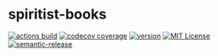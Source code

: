# spiritist-books

[![actions build](https://img.shields.io/github/actions/workflow/status/scudella/spiritist-books/release.yml?branch=main)](https://github.com/scudella/spiritist-books/actions/workflows/release.yml)
[![codecov coverage](https://img.shields.io/codecov/c/github/scudella/spiritist-books.svg)](https://app.codecov.io/gh/scudella/spiritist-books)
[![version](https://img.shields.io/npm/v/spiritist-books.svg)](https://www.npmjs.com/package/spiritist-books)
[![MIT License](https://img.shields.io/npm/l/spiritist-books.svg)](http://opensource.org/licenses/MIT)
[![semantic-release](https://img.shields.io/badge/%20%20%F0%9F%93%A6%F0%9F%9A%80-semantic--release-e10079.svg)](https://github.com/semantic-release/semantic-release)
